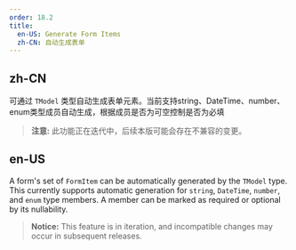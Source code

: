 ```yaml
---
order: 18.2
title:
  en-US: Generate Form Items
  zh-CN: 自动生成表单
---
```


## zh-CN

可通过 `TModel` 类型自动生成表单元素。当前支持string、DateTime、number、enum类型成员自动生成，根据成员是否为可空控制是否为必填

> **注意:** 此功能正在迭代中，后续本版可能会存在不兼容的变更。

## en-US

A form's set of `FormItem` can be automatically generated by the `TModel` type. This currently supports automatic generation for `string`, `DateTime`, `number`, and `enum` type members. A member can be marked as required or optional by its nullability.

> **Notice:** This feature is in iteration, and incompatible changes may occur in subsequent releases.